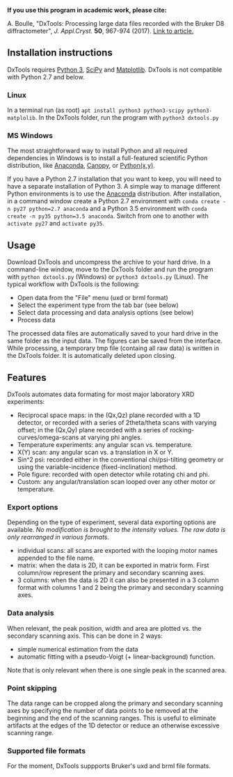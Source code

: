 **If you use this program in academic work, please cite:**

A. Boulle, "DxTools: Processing large data files recorded with the Bruker D8 diffractometer",
_J. Appl.Cryst._ **50**, 967-974 (2017). [Link to article.](https://doi.org/10.1107/S1600576717005192)

## Installation instructions
DxTools requires [Python 3](http://www.python.org), [SciPy](http://www.scipy.org) and [Matplotlib](http://www.matplotlib.org).
DxTools is not compatible with Python 2.7 and below.

### Linux
In a terminal run (as root) `apt install python3 python3-scipy python3-matplolib`.
In the DxTools folder, run the program with `python3 dxtools.py`

### MS Windows
The most straightforward way to install Python and all required dependencies in Windows is to install 
a full-featured scientific Python distribution, like [Anaconda](http://continuum.io/downloads), [Canopy](https://www.enthought.com/products/canopy/),
or [Python(x,y)](https://python-xy.github.io/).


If you have a Python 2.7 installation that you want to keep, you will need to have a separate installation of Python 3.
A simple way to manage different Python environments is to use the  [Anaconda](http://continuum.io/downloads) distribution.
After installation, in a command window create a Python 2.7 environment with
`conda create -n py27 python=2.7 anaconda`
and a Python 3.5 environment with `conda create -n py35 python=3.5 anaconda`.
Switch from one to another with `activate py27` and `activate py35`.

## Usage
Download DxTools and uncompress the archive to your hard drive.
In a command-line window, move to the DxTools folder and run the program with `python dxtools.py` (Windows) or `python3 dxtools.py` (Linux).
The typical workflow with DxTools is the following:
- Open data from the "File" menu (uxd or brml format)
- Select the experiment type from the tab bar (see below)
- Select data processing and data analysis options (see below)
- Process data

The processed data files are automatically saved to your hard drive in the same folder as the input data.
The figures can be saved from the interface. While processing, a temporary tmp file (containg all raw data) is written in the DxTools folder.
It is automatically deleted upon closing.

## Features
DxTools automates data formating for most major laboratory XRD experiments:
- Reciprocal space maps: in the (Qx,Qz) plane recorded with a 1D detector,
or recorded with a series of 2theta/theta scans with varying offset;
in the (Qx,Qy) plane recorded with a series of rocking-curves/omega-scans at varying phi angles.
- Temperature experiments: any angular scan vs. temperature.
- X(Y) scan: any angular scan vs. a translation in X or Y.
- Sin^2 psi: recorded either in the conventional chi/psi-tilting geometry or using the variable-incidence (fixed-inclination) method.
- Pole figure: recorded with open detector while rotating chi and phi.
- Custom: any angular/translation scan looped over any other motor or temperature.

### Export options
Depending on the type of experiment, several data exporting options are available.
*No modification is brought to the intensity values. The raw data is only rearranged in various formats.*

- individual scans: all scans are exported with the looping motor names appended to the file name.
- matrix: when the data is 2D, it can be exported in matrix form. First column/row represent the primary and secondary scanning axes.
- 3 columns: when the data is 2D it can also be presented in a 3 column format with columns 1 and 2 being the primary and secondary scanning axes.

### Data analysis
When relevant, the peak position, width and area are plotted vs. the secondary scanning axis.
This can be done in 2 ways:
- simple numerical estimation from the data
- automatic fitting with a pseudo-Voigt (+ linear-background) function.

Note that is only relevant when there is one single peak in the scanned area.

### Point skipping
The data range can be cropped along the primary and secondary scanning axes by specifying the number of data points to be removed at the beginning and the end of the scanning ranges.
This is useful to eliminate artifacts at the edges of the 1D detector or reduce an otherwise excessive scanning range.

### Supported file formats
For the moment, DxTools suppports Bruker's uxd and brml file formats.



